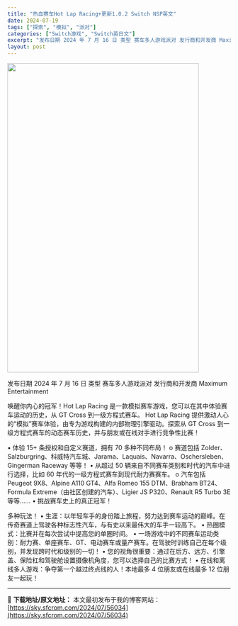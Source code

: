 ```yaml
---
title: "热血赛车Hot Lap Racing+更新1.0.2 Switch NSP英文"
date: 2024-07-19
tags: ["探索", "模拟", "派对"]
categories: ["Switch游戏", "Switch英日文"]
excerpt: "发布日期 2024 年 7 月 16 日 类型 赛车多人游戏派对 发行商和开发商 Maximum Entertainment 唤醒你内心的冠军！Hot Lap Racing 是一款模拟赛车游戏，您可以在其中体验赛车运动的历史，从 GT Cross 到一级方程式赛车。 Hot Lap Racing 提&hellip;"
layout: post
---
```


<img class="aligncenter size-full wp-image-56035" src="https://sky.sfcrom.com/wp-content/uploads/2024/07/2024071911165248.webp" alt="" width="432" height="698" />

发布日期 2024 年 7 月 16 日
类型 赛车多人游戏派对
发行商和开发商 Maximum Entertainment

唤醒你内心的冠军！Hot Lap Racing 是一款模拟赛车游戏，您可以在其中体验赛车运动的历史，从 GT Cross 到一级方程式赛车。
Hot Lap Racing 提供激动人心的“模拟”赛车体验，由专为游戏构建的内部物理引擎驱动。探索从 GT Cross 到一级方程式赛车的动态赛车历史，并与朋友或在线对手进行竞争性比赛！

• 体验 15+ 条授权和自定义赛道，拥有 70 多种不同布局！
o 赛道包括 Zolder、Salzburgring、科威特汽车城、Jarama、Laquais、Navarra、Oschersleben、Gingerman Raceway 等等！
• 从超过 50 辆来自不同赛车类别和时代的汽车中进行选择，比如 60 年代的一级方程式赛车到现代耐力赛赛车。
o 汽车包括 Peugeot 9X8、Alpine A110 GT4、Alfa Romeo 155 DTM、Brabham BT24、Formula Extreme（由社区创建的汽车）、Ligier JS P320、Renault R5 Turbo 3E 等等……
• 挑战赛车史上的真正冠军！

多种玩法！
• 生涯：以年轻车手的身份踏上旅程，努力达到赛车运动的巅峰。在传奇赛道上驾驶各种标志性汽车，与有史以来最伟大的车手一较高下。
• 热圈模式：比赛并在每次尝试中提高您的单圈时间。
• 一场游戏中的不同赛车运动类别：耐力赛、单座赛车、GT、电动赛车或量产赛车。在驾驶时训练自己在每个级别，并发现跨时代和级别的一切！
• 您的视角很重要：通过在后方、远方、引擎盖、保险杠和驾驶舱设置摄像机角度，您可以选择自己的比赛方式！
• 在线和离线多人游戏：争夺第一个越过终点线的人！本地最多 4 位朋友或在线最多 12 位朋友一起玩！

---
📖 **下载地址/原文地址：** 本文最初发布于我的博客网站：[https://sky.sfcrom.com/2024/07/56034](https://sky.sfcrom.com/2024/07/56034)
